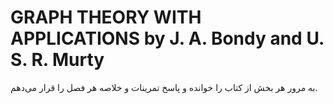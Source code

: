 # GRAPH THEORY WITH APPLICATIONS by J. A. Bondy and U. S. R. Murty
به مرور هر بخش از کتاب را خوانده و پاسخ تمرینات و خلاصه هر فصل را قرار می‌دهم.
